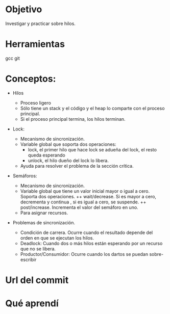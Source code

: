 # Objetivo
Investigar y practicar sobre hilos.

# Herramientas
gcc
git

# Conceptos:
+ Hilos
  + Proceso ligero
  + Sólo tiene un stack y el código y el heap lo comparte con el proceso principal.
  + Si el proceso principal termina, los hilos terminan.
  
+ Lock:
  + Mecanismo de sincronización.
  + Variable global que soporta dos operaciones:
    + lock, el primer hilo que hace lock se adueña del lock, el resto queda esperando
    + unlock, el hilo dueño del lock lo libera.
  + Ayuda para resolver el problema de la sección crítica.
  
+ Semáforos:
  + Mecanismo de sincronización.
  + Variable global que tiene un valor inicial mayor o igual a cero. Soporta dos operaciones.
    ++ wait/decrease. Si es mayor a cero, decrementa y continua , si es igual a cero, se suspende.
    ++ post/increase. Incrementa el valor del semáforo en uno.
  + Para asignar recursos.
  
+ Problemas de sincronización.
  + Condición de carrera. Ocurre cuando el resultado depende del orden en que se ejecutan los hilos.
  + Deadlock: Cuando dos o más hilos están esperando por un recurso que no se libera.
  + Productor/Consumidor: Ocurre cuando los dartos se puedan sobre-escribir
  
# Url del commit

# Qué aprendí
